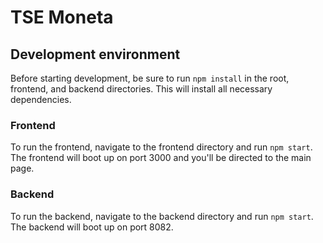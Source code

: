 # TSE Moneta
## Development environment

Before starting development, be sure to run ```npm install``` in the root, frontend, and backend directories. This will install all necessary dependencies. 

### Frontend

To run the frontend, navigate to the frontend directory and run ```npm start```. The frontend will boot up on port 3000 and you'll be directed to the main page.

### Backend

To run the backend, navigate to the backend directory and run ```npm start```. The backend will boot up on port 8082.
